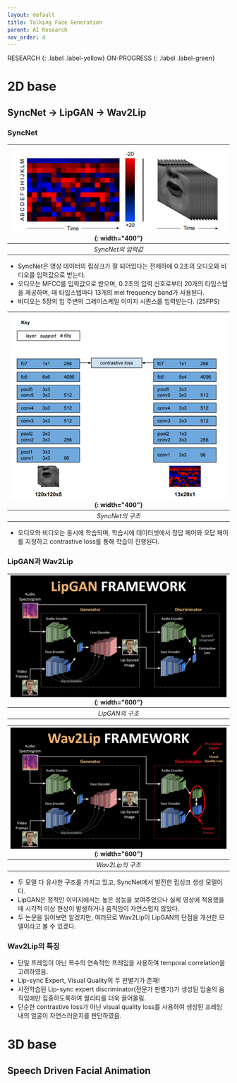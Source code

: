 ```yaml
---
layout: default
title: Talking Face Generation
parent: AI Research
nav_order: 4
---
```


RESEARCH
{: .label .label-yellow}
ON-PROGRESS
{: .label .label-green}

# 2D base

## SyncNet -> LipGAN -> Wav2Lip

### SyncNet

| ![](/assets/images/talkingface/syncnet_input.png){: width="400"} |
| :--------------------------------------------------------------: |
|                        _SyncNet의 입력값_                        |

- SyncNet은 영상 데이터의 립싱크가 잘 되어있다는 전제하에 0.2초의 오디오와 비디오를 입력값으로 받는다.
- 오디오는 MFCC를 입력값으로 받으며, 0.2초의 입력 신호로부터 20개의 타임스텝을 제공하며, 매 타입스텝마다 13개의 mel frequency band가 사용된다.
- 비디오는 5장의 입 주변의 그레이스케일 이미지 시퀀스를 입력받는다. (25FPS)

| ![](/assets/images/talkingface/syncnet_architecture.png){: width="400"} |
| :---------------------------------------------------------------------: |
|                            _SyncNet의 구조_                             |

- 오디오와 비디오는 동시에 학습되며, 학습시에 데이터셋에서 정답 페어와 오답 페어를 지정하고 contrastive loss를 통해 학습이 진행된다.

### LipGAN과 Wav2Lip

| ![](/assets/images/talkingface/lipgan.webp){: width="600"} |
| :--------------------------------------------------------: |
|                      _LipGAN의 구조_                       |

| ![](/assets/images/talkingface/wav2lip.webp){: width="600"} |
| :---------------------------------------------------------: |
|                      _Wav2Lip의 구조_                       |

- 두 모델 다 유사한 구조를 가지고 있고, SyncNet에서 발전한 립싱크 생성 모델이다.
- LipGAN은 정적인 이미지에서는 높은 성능을 보여주었으나 실제 영상에 적용했을 때 시각적 이상 현상이 발생하거나 움직임이 자연스럽지 않았다.
- 두 논문을 읽어보면 알겠지만, 여러모로 Wav2Lip이 LipGAN의 단점을 개선한 모델이라고 볼 수 있겠다.

### Wav2Lip의 특징

- 단일 프레임이 아닌 복수의 연속적인 프레임을 사용하여 temporal correlation을 고려하였음.
- Lip-sync Expert, Visual Quality의 두 판별기가 존재!
- 사전학습된 Lip-sync expert discriminator(전문가 판별기)가 생성된 입술의 움직임에만 집중하도록하여 퀄리티를 더욱 끌어올림.
- 단순한 contrastive loss가 아닌 visual quality loss를 사용하여 생성된 프레임 내의 얼굴이 자연스러운지를 판단하였음.

# 3D base

## Speech Driven Facial Animation
